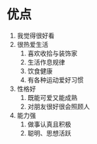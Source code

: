 
# 优点
1. 我觉得很好看
2. 很热爱生活
	1. 喜欢收拾与装饰家
	2. 生活作息规律
	3. 饮食健康
	4. 有各种运动爱好习惯
3. 性格好
	1. 既能可爱又能成熟
	2. 对朋友很好很会照顾人
4. 能力强
	1. 做事认真且积极
	2. 聪明、思想活跃
